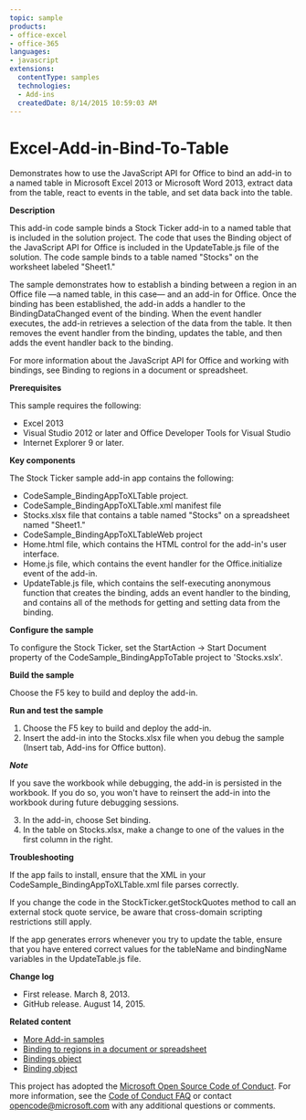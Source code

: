 ```yaml
---
topic: sample
products:
- office-excel
- office-365
languages:
- javascript
extensions:
  contentType: samples
  technologies:
  - Add-ins
  createdDate: 8/14/2015 10:59:03 AM
---
```

# Excel-Add-in-Bind-To-Table
 Demonstrates how to use the JavaScript API for Office to bind an add-in to a named table in Microsoft Excel 2013 or Microsoft Word 2013, extract data from the table, react to events in the table, and set data back into the table.

**Description**

This add-in code sample binds a Stock Ticker add-in to a named table that is included in the solution project. The code that uses the Binding object of the JavaScript API for Office is included in the UpdateTable.js file of the solution. The code sample binds to a table named "Stocks" on the worksheet labeled "Sheet1."

The sample demonstrates how to establish a binding between a region in an Office file —a named table, in this case— and an add-in for Office. Once the binding has been established, the add-in adds a handler to the BindingDataChanged event of the binding. When the event handler executes, the add-in retrieves a selection of the data from the table. It then removes the event handler from the binding, updates the table, and then adds the event handler back to the binding.

For more information about the JavaScript API for Office and working with bindings, see  Binding to regions in a document or spreadsheet.

**Prerequisites**

This sample requires the following:

* Excel 2013
* Visual Studio 2012 or later and Office Developer Tools for Visual Studio
* Internet Explorer 9 or later.

**Key components**

The Stock Ticker sample add-in app contains the following:

* CodeSample_BindingAppToXLTable project.
* CodeSample_BindingAppToXLTable.xml manifest file
* Stocks.xlsx file that contains a table named "Stocks" on a spreadsheet named "Sheet1."
* CodeSample_BindingAppToXLTableWeb project
* Home.html file, which contains the HTML control for the add-in's user interface.
* Home.js file, which contains the event handler for the Office.initialize event of the add-in.
* UpdateTable.js file, which contains the self-executing anonymous function that creates the binding, adds an event handler to the binding, and contains all of the methods for getting and setting data from the binding.

**Configure the sample**

To configure the Stock Ticker, set the StartAction -> Start Document property of the CodeSample_BindingAppToTable project to 'Stocks.xslx'.

**Build the sample**

Choose the F5 key to build and deploy the add-in.

**Run and test the sample**

1. Choose the F5 key to build and deploy the add-in.
2. Insert the add-in into the Stocks.xlsx file when you debug the sample (Insert tab, Add-ins for Office button).

 ***Note***

 If you save the workbook while debugging, the add-in is persisted in the workbook. If you do so, you won't have to reinsert the  add-in into the workbook during future debugging sessions.

3. In the add-in, choose Set binding.
4. In the table on Stocks.xlsx, make a change to one of the values in the first column in the right.

**Troubleshooting**

If the app fails to install, ensure that the XML in your CodeSample_BindingAppToXLTable.xml file parses correctly.

If you change the code in the StockTicker.getStockQuotes method to call an external stock quote service, be aware that cross-domain scripting restrictions still apply.

If the app generates errors whenever you try to update the table, ensure that you have entered correct values for the tableName and bindingName variables in the UpdateTable.js file.

**Change log**

* First release. March 8, 2013.
* GitHub release. August 14, 2015.

**Related content**

* [More Add-in samples](https://github.com/OfficeDev?utf8=%E2%9C%93&query=-Add-in)
* [Binding to regions in a document or spreadsheet](http://msdn.microsoft.com/en-us/library/office/apps/fp123511.aspx)
* [Bindings object](http://msdn.microsoft.com/en-us/library/office/apps/fp160966.aspx)
* [Binding object](http://msdn.microsoft.com/en-us/library/office/apps/fp161045.aspx)


This project has adopted the [Microsoft Open Source Code of Conduct](https://opensource.microsoft.com/codeofconduct/). For more information, see the [Code of Conduct FAQ](https://opensource.microsoft.com/codeofconduct/faq/) or contact [opencode@microsoft.com](mailto:opencode@microsoft.com) with any additional questions or comments.
